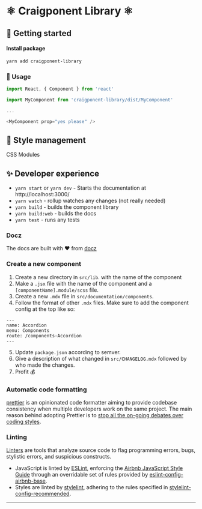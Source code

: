 # ⚛️ Craigponent Library ⚛️

## 🚀 Getting started

#### Install package
```bash
yarn add craigponent-library
```

### 👾 Usage

```javascript
import React, { Component } from 'react'

import MyComponent from 'craigponent-library/dist/MyComponent'

...

<MyComponent prop="yes please" />
```


## 💅 Style management
CSS Modules


## ✨ Developer experience
* `yarn start` or `yarn dev` - Starts the documentation at http://localhost:3000/
* `yarn watch` - rollup watches any changes (not really needed)
* `yarn build` - builds the component library
* `yarn build:web` - builds the docs
* `yarn test` - runs any tests


### Docz
The docs are built with ❤️ from [docz][]

### Create a new component
1. Create a new directory in `src/lib`. with the name of the component
2. Make a `.jsx` file with the name of the component and a `[componentName].module/scss` file.
3. Create a new `.mdx` file in `src/documentation/components`.
4. Follow the format of other `.mdx` files. Make sure to add the component config at the top like so:
```
---
name: Accordion
menu: Components
route: /components-Accordion
---
```
5. Update `package.json` according to semver.
6. Give a description of what changed in `src/CHANGELOG.mdx` followed by who made the changes.
7. Profit 💰

### Automatic code formatting

[prettier][] is an opinionated code formatter aiming to provide codebase consistency when multiple developers work on the same project. The main reason behind adopting Prettier is to [stop all the on-going debates over coding styles][].

### Linting

[Linters][lint] are tools that analyze source code to flag programming errors, bugs, stylistic errors, and suspicious constructs.

- JavaScript is linted by [ESLint][], enforcing the [Airbnb JavaScript Style Guide][] through an overridable set of rules provided by [eslint-config-airbnb-base][].
- Styles are linted by [stylelint][], adhering to the rules specified in [stylelint-config-recommended][].



---
<!-- LINKS -->
[docz]: https://www.docz.site/
[prettier]: https://prettier.io/
[lint]: https://en.wikipedia.org/wiki/Lint_(software)
[eslint]: https://eslint.org/
[airbnb javascript style guide]: https://github.com/airbnb/javascript
[eslint-config-airbnb-base]: https://github.com/airbnb/javascript/tree/master/packages/eslint-config-airbnb-base
[stylelint]: https://stylelint.io/
[stylelint-config-recommended]: https://github.com/stylelint/stylelint-config-recommended
[stop all the on-going debates over coding styles]: https://prettier.io/docs/en/why-prettier.html
